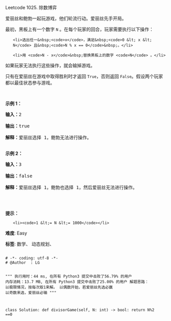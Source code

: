 Leetcode 1025. 除数博弈
<p>爱丽丝和鲍勃一起玩游戏，他们轮流行动。爱丽丝先手开局。</p>


<p>最初，黑板上有一个数字&nbsp;<code>N</code>&nbsp;。在每个玩家的回合，玩家需要执行以下操作：</p>



<ul>

	<li>选出任一&nbsp;<code>x</code>，满足&nbsp;<code>0 &lt; x &lt; N</code> 且&nbsp;<code>N % x == 0</code>&nbsp;。</li>

	<li>用 <code>N - x</code>&nbsp;替换黑板上的数字 <code>N</code> 。</li>

</ul>



<p>如果玩家无法执行这些操作，就会输掉游戏。</p>



<p>只有在爱丽丝在游戏中取得胜利时才返回&nbsp;<code>True</code>，否则返回 <code>False</code>。假设两个玩家都以最佳状态参与游戏。</p>



<p>&nbsp;</p>



<ol>

</ol>



<p><strong>示例 1：</strong></p>



<pre><strong>输入：</strong>2

<strong>输出：</strong>true

<strong>解释：</strong>爱丽丝选择 1，鲍勃无法进行操作。

</pre>



<p><strong>示例 2：</strong></p>



<pre><strong>输入：</strong>3

<strong>输出：</strong>false

<strong>解释：</strong>爱丽丝选择 1，鲍勃也选择 1，然后爱丽丝无法进行操作。

</pre>



<p>&nbsp;</p>



<p><strong>提示：</strong></p>



<ol>

	<li><code>1 &lt;= N &lt;= 1000</code></li>

</ol>





 **难度**: Easy



 **标签**: 数学、 动态规划、 





<div class="hcb_wrap">
<pre class="prism undefined-numbers lang-python" data-lang="Python"><code>
# -*- coding: utf-8 -*-
# @Author  : LG

"""
执行用时：44 ms, 在所有 Python3 提交中击败了56.79% 的用户
内存消耗：13.7 MB, 在所有 Python3 提交中击败了25.00% 的用户
解题思路：
    以极限情况，按每次取1来解。
    以偶数开始，若爱丽丝先选必赢
    以奇数来选，爱丽丝必输
"""

class Solution:
    def divisorGame(self, N: int) -> bool:
        return N%2 ==0</code></pre></div>
